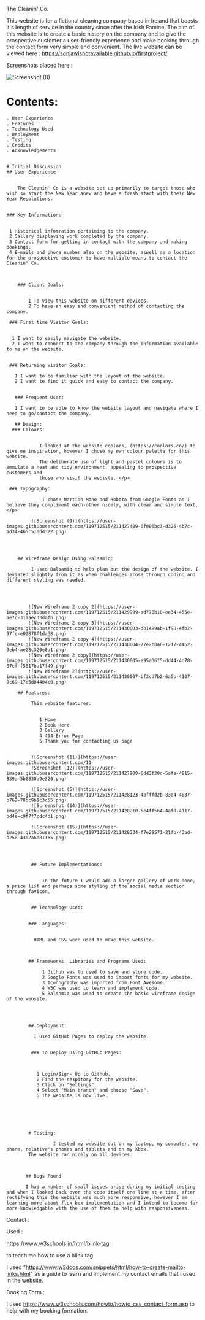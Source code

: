The Cleanin' Co.

This website is for a fictional cleaning company based in Ireland that boasts it's length of service in the country since after the Irish Famine. 
    The aim of this website is to create a basic history on the company and to give the prospective customer a user-friendly experience and make booking through the contact form very simple and convenient. 
The live website can be viewed here : https://sonjawisnotavailable.github.io/firstproject/





Screenshots placed here :





![Screenshot (8)](https://user-images.githubusercontent.com/119712515/211425748-d8efd2f5-15c3-4210-99ea-33cb5f0458d0.png)




# Contents: 

    . User Experience
    . Features 
    . Technology Used 
    . Deployment 
    . Testing 
    . Credits 
    . Acknowledgements 
    
  
    # Initial Discussion 
    ## User Experience 
   
    
        The Cleanin' Co is a website set up primarily to target those who wish so start the New Year anew and have a fresh start with their New Year Resolutions.
    
    
    ### Key Information: 
    
    
     1 Historical infomration pertaining to the company. 
     2 Gallery displaying work completed by the company. 
     3 Contact form for getting in contact with the company and making bookings. 
     4 E-mails and phone number also on the website, aswell as a location for the prospective customer to have multiple means to contact the Cleanin' Co. 
    
       
               
        ### Client Goals: 
        
        
            1 To view this website on different devices.
            2 To have an easy and convenient method of contacting the company. 
            
     ### First time Visitor Goals:
             
          
      1 I want to easily navigate the website. 
      2 I want to connect to the company through the information available to me on the website. 
           

     ### Returning Visitor Goals: 
              
       1 I want to be familiar with the layout of the website. 
       2 I want to find it quick and easy to contact the company. 
                         
            
       ### Frequent User:
             
       1 I want to be able to know the website layout and navigate where I need to go/contact the company.
            
       ## Design: 
      ### Colours: 
             
       
                I looked at the website coolors, (https://coolors.co/) to give me inspiration, however I chose my own colour palette for this website. 
                The deliberate use of light and pastel colours is to emmulate a neat and tidy environment, appealing to prospective customers and 
                those who visit the webiste. </p>
             
     ### Typography: 
                         
                 I chose Martian Mono and Roboto from Google Fonts as I believe they compliment each-other nicely, with clear and simple text. </p>
                          
             ![Screenshot (9)](https://user-images.githubusercontent.com/119712515/211427409-0f006bc3-d326-4b7c-ad34-4b5c510dd322.png)
             
             
             
             
        ## Wireframe Design Using Balsamiq: 
        
             I used Balsamiq to help plan out the design of the website. I deviated slightly from it as when challenges arose through coding and different styling was needed. 
             
             
             
           
            ![New Wireframe 2 copy 2](https://user-images.githubusercontent.com/119712515/211429999-ad770b10-ee34-455e-ae7c-31aaec33dafb.png)
            ![New Wireframe 2 copy 3](https://user-images.githubusercontent.com/119712515/211430003-db1499ab-1f98-4fb2-97fe-e02878f1da38.png)
            ![New Wireframe 2 copy 4](https://user-images.githubusercontent.com/119712515/211430004-77e2b0a6-1217-4462-9eb4-ae28c320e0a1.png)
            ![New Wireframe 2 copy](https://user-images.githubusercontent.com/119712515/211430005-e95a36f5-dd44-4d78-87cf-f5817ba17f49.png)
            ![New Wireframe 2](https://user-images.githubusercontent.com/119712515/211430007-bf3cd7b2-6a5b-4107-9c69-17e5d04404c0.png)

        ## Features: 
             
             This website features:
             
          
                1 Home 
                2 Book Here 
                3 Gallery 
                4 404 Error Page
                5 Thank you for contacting us page 
     
             
             ![Screenshot (11)](https://user-images.githubusercontent.com/11
             !Screenshot (12)](https://user-images.githubusercontent.com/119712515/211427900-6dd3f30d-5afe-4815-839a-5b6830a9e320.png)
             
             ![Screenshot (5)](https://user-images.githubusercontent.com/119712515/211428123-4bfffd2b-83e4-4037-b762-78bc9b1c3c55.png)
             ![Screenshot (14)](https://user-images.githubusercontent.com/119712515/211428210-5e4ff564-4af0-4117-bd4e-c9f7f7cdc4d1.png)

             ![Screenshot (15)](https://user-images.githubusercontent.com/119712515/211428334-f7e29571-21fb-43ad-a258-4302a6a81165.png)

             
             
             
             ## Future Implementations:              
             
             
                 In the future I would add a larger gallery of work done, a price list and perhaps some styling of the social media section through favicon. 
             
             
             ## Technology Used: 
             
             
            ### Languages: 
             
             
              HTML and CSS were used to make this website. 
             
             
            
            ## Frameworks, Libraries and Programs Used: 
           
                 1 Github was to used to save and store code. 
                 2 Google Fonts was used to import fonts for my website. 
                 3 Iconography was imported from Font Awesome. 
                 4 W3C was used to learn and implement code. 
                 5 Balsamiq was used to create the basic wireframe design of the website. 
             
             
          
             
            ## Deployment: 
            
              I used GitHub Pages to deploy the website.
                 
             
             ### To Deploy Using GitHub Pages: 
             
             
             
               1 Login/Sign- Up to Github. 
               2 Find the respitory for the website. 
               3 Click on "Settings". 
               4 Select "Main branch" and choose "Save". 
               5 The website is now live. 
                 
 
             
             
            
             
            # Testing:
           
                     I tested my website out on my laptop, my computer, my phone, relative's phones and tablets and on my Xbox. 
            The website ran nicely on all devices. 
          
           
           
           ## Bugs Found 
           
           I had a number of small issues arise during my initial testing and when I looked back over the code itself one line at a time, after rectifying this the website was much more responsive, however I am learning more about flex-box implementation and I intend to become far more knowledgable with the use of them to help with responsiveness.
         
          
             

                    
           
          


Contact :

Used :

https://www.w3schools.in/html/blink-tag

 to teach me how to use a blink tag


I used "https://www.w3docs.com/snippets/html/how-to-create-mailto-links.html" as a  guide to learn and implement my contact emails that I used in the website. 



Booking Form : 

I used https://www.w3schools.com/howto/howto_css_contact_form.asp to help with my booking formation.
